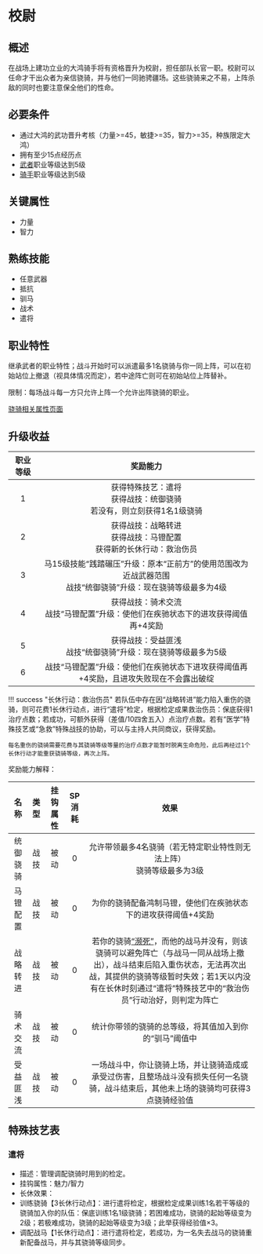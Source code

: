 # 校尉

## 概述

在战场上建功立业的大鸿骑手将有资格晋升为校尉，担任部队长官一职。校尉可以任命才干出众者为亲信骁骑，并与他们一同驰骋疆场。这些骁骑来之不易，上阵杀敌的同时也要注意保全他们的性命。

## 必要条件

* 通过大鸿的武功晋升考核（力量>=45，敏捷>=35，智力>=35，种族限定大鸿）
* 拥有至少15点经历点
* <a href="../../../basicJob/Warrior" target="_blank">武者</a>职业等级达到5级
* <a href="../rider" target="_blank">骑手</a>职业等级达到5级

## 关键属性

* 力量
* 智力

## 熟练技能

* 任意武器
* 抵抗
* 驯马
* 战术
* 遣将
  
## 职业特性

继承武者的职业特性；战斗开始时可以派遣最多1名骁骑与你一同上阵，可以在初始站位上撤退（视具体情况而定），若中途阵亡则可在初始站位上阵替补。

限制：每场战斗每一方只允许上阵一个允许出阵骁骑的职业。

<a href="../horseman" target="_blank">骁骑相关属性页面</a>

## 升级收益

职业等级|奖励能力
:--:|:--:
1|获得特殊技艺：遣将<br>获得战技：统御骁骑<br>若没有，则立刻获得1名1级骁骑
2|获得战技：战略转进<br>获得战技：马镫配置<br>获得新的长休行动：救治伤员
3|马15级技能“践踏碾压”升级：原本“正前方”的使用范围改为近战武器范围<br>战技“统御骁骑”升级：现在骁骑等级最多为4级
4|获得战技：骑术交流<br>战技“马镫配置”升级：使他们在疾驰状态下的进攻获得阈值再+4奖励
5|获得战技：受益匪浅<br>战技“统御骁骑”升级：现在骁骑等级最多为5级
6|战技“马镫配置”升级：使他们在疾驰状态下进攻获得阈值再+4奖励，且进攻失败现在不会露出破绽

!!! success "长休行动：救治伤员"
    若队伍中存在因“战略转进”能力陷入重伤的骁骑，则可花费1长休行动点，进行“遣将”检定，根据检定成果救治伤员：保底获得1治疗点数；若成功，可额外获得（差值/10四舍五入）点治疗点数。若有“医学”特殊技艺或“急救”特殊战技的协助，可以与主持人共同商议，获得奖励。

    每名重伤的骁骑需要花费与其骁骑等级等量的治疗点数才能暂时脱离生命危险，此后再经过1个长休行动才能重获骁骑等级，再次上阵。

奖励能力解释：

名称|类型|挂钩属性|SP消耗|效果
:--:|:--:|:--:|:--:|:--:
统御骁骑|战技|被动|0|允许带领最多4名骁骑（若无特定职业特性则无法上阵）<br>骁骑等级最多为3级
马镫配置|战技|被动|0|为你的骁骑配备鸿制马镫，使他们在疾驰状态下的进攻获得阈值+4奖励
战略转进|战技|被动|0|若你的骁骑<a href="../../../../status/normal/#濒死" target="_blank">“濒死”</a>，而他的战马并没有，则该骁骑可以避免阵亡（与战马一同从战场上撤出），战斗结束后陷入重伤状态，无法再次出战，其提供的骁骑等级暂时失效；若1天以内没有在长休时刻通过“遣将”特殊技艺中的“救治伤员”行动治好，则判定为阵亡
骑术交流|战技|被动|0|统计你带领的骁骑的总等级，将其值加入到你的“驯马”阈值中
受益匪浅|战技|被动|0|一场战斗中，你让骁骑上场，并让骁骑造成或承受过伤害，且整场战斗没有损失任何一名骁骑，战斗结束后，其他未上场的骁骑均可获得3点骁骑经验值

## 特殊技艺表

### 遣将

* 描述：管理调配骁骑时用到的检定。
* 挂钩属性：魅力/智力
* 长休效果：
* 训练骁骑【3长休行动点】：进行遣将检定，根据检定成果训练1名若干等级的骁骑加入你的队伍：保底训练1名1级骁骑；若困难成功，骁骑的起始等级变为2级；若极难成功，骁骑的起始等级变为3级；此举获得经验值×3。
* 调配战马【1长休行动点】：进行遣将检定，若成功，为一名失去战马的骁骑重新配备战马，并与其骁骑等级同步。
